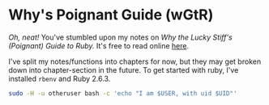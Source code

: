 # Why's Poignant Guide (wGtR)

*Oh, neat!* You've stumbled upon my notes on *Why the Lucky Stiff's (Poignant) Guide to Ruby.* It's free to read online [here](https://poignant.guide).

I've split my notes/functions into chapters for now, but they may get broken down into chapter-section in the future. To get started with ruby, I've installed `rbenv` and Ruby 2.6.3.

```sh
sudo -H -u otheruser bash -c 'echo "I am $USER, with uid $UID"' 
```